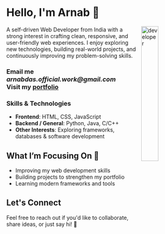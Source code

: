 # Hello, I'm Arnab 👋  

<div>
  <img align="right" width="30%" src="https://github.com/user-attachments/assets/18ecd0ec-7da8-4e7c-af4b-898e56edf020" alt="developer" />
  <div width="65%">
    <p>
      A self-driven Web Developer from India with a strong interest in crafting clean, responsive, and user-friendly web experiences.
      I enjoy exploring new technologies, building real-world projects, and continuously improving my problem-solving skills.
    </p>
  </div>
</div>  

<h3>
  Email me <b><i>arnabdas.official.work@gmail.com</i></b></br>
  Visit my <a href="https://arnabdas1.wordpress.com/" target="_blank">portfolio</a>  
</h3>

### Skills & Technologies  
- **Frontend**: HTML, CSS, JavaScript  
- **Backend / General**: Python, Java, C/C++  
- **Other Interests**: Exploring frameworks, databases & software development  

## What I’m Focusing On 🌱
- Improving my web development skills  
- Building projects to strengthen my portfolio  
- Learning modern frameworks and tools  

## Let's Connect  
Feel free to reach out if you'd like to collaborate, share ideas, or just say hi! 🥰

